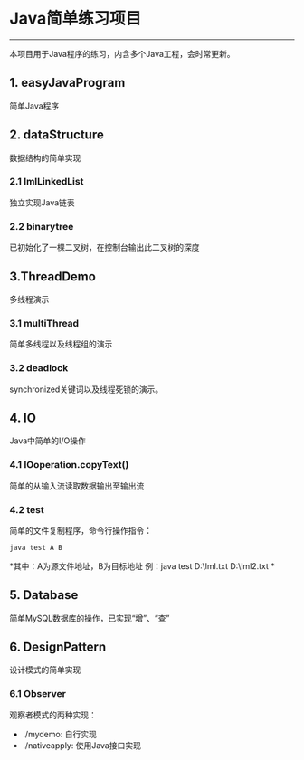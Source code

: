 # Java简单练习项目
---
本项目用于Java程序的练习，内含多个Java工程，会时常更新。

## 1. easyJavaProgram
简单Java程序

## 2. dataStructure
数据结构的简单实现
### 2.1 lmlLinkedList
独立实现Java链表
### 2.2 binarytree
已初始化了一棵二叉树，在控制台输出此二叉树的深度

## 3.ThreadDemo
多线程演示
### 3.1 multiThread
简单多线程以及线程组的演示
### 3.2 deadlock
synchronized关键词以及线程死锁的演示。

## 4. IO
Java中简单的I/O操作
### 4.1 IOoperation.copyText()
简单的从输入流读取数据输出至输出流
### 4.2 test
简单的文件复制程序，命令行操作指令：
```cmd
java test A B
```
*其中：A为源文件地址，B为目标地址
例：java test D:\lml.txt D:\lml2.txt
*

## 5. Database
简单MySQL数据库的操作，已实现“增”、“查”

## 6. DesignPattern
设计模式的简单实现
### 6.1 Observer
观察者模式的两种实现：
- ./mydemo: 自行实现
- ./nativeapply: 使用Java接口实现